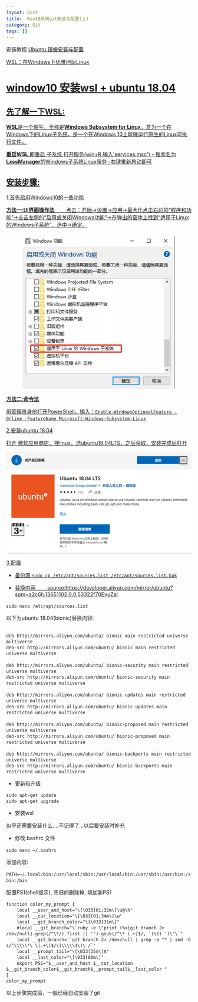 ```yaml
---
layout: post
title:  Win10系统git安装与配置(上)
category: Git
tags: []
---
```


安装教程
<a href="https://developer.aliyun.com/mirror/ubuntu?spm=a2c6h.13651102.0.0.53322f70EvuZaI" />Ubuntu 镜像安装与配置

<a href="https://mp.weixin.qq.com/s?__biz=MzA5NzkwNDk3MQ==&mid=2650590067&idx=1&sn=38f9d09662f43fe5e588ae6f87f3e03d&chksm=8891db57bfe6524181257fb2a8b4c030487194579eed241036ca1d79206ca515f38ae312fa36&mpshare=1&scene=1&srcid=0105FWX0GwTXM8Aw9AlmSgKV&sharer_sharetime=1578231322799&sharer_shareid=29d07f62073d76ff92cc37c9c09bd752&key=2cd09a587e4d0bb3ddef8b359d573b8bf5f6e4742d9f443443575a63192a2b548b6606d3537d986f71e8ff1a33114be0f81927ecaf38e8a7d3d34fc7dc51813eb68e7cb817004268e6b49cfb04b90c71&ascene=1&uin=MTY0NDM4ODU%3D&devicetype=Windows+10&version=62070158&lang=zh_CN&exportkey=AVOZEFbmQn%2FgPsgOcQf9E%2Bs%3D&pass_ticket=byCdcQneHuJwqvSVBTHQXZ6FjlLaJ%2Fm6plLhfR6airU%3D" />WSL：在Windows下优雅地玩Linux



# window10 安装wsl + ubuntu 18.04

## 先了解一下WSL:

**WSL**是一个缩写，全称是**Windows Subsystem for Linux**。意为一个在Windows下的Linux子系统，是一个在Windows 10上能够运行原生的Linux可执行文件。

**重启WSL**,即重启 子系统,打开服务(win+R 输入'services.msc') - 搜索名为**LxssManager**的Windows子系统Linux服务 -右键重新启动即可

## 安装步骤:

1.首先启用Windows10的一些功能

**方法一:UI界面操作法**
　　点击：开始->设置->应用->最大化点击右边的“程序和功能”->点击左侧的“启用或关闭Windows功能”->在弹出的窗体上找到“适用于Linux的Windows子系统”，选中->确定。

<img src="/assets/img/git/1.png" style="display: block; margin-left: auto; margin-right: auto" />

**方法二:命令法**

用管理员身份打开PowerShell，输入：`Enable-WindowsOptionalFeature -Online -FeatureName Microsoft-Windows-Subsystem-Linux`

2.安装ubuntu 18.04

打开 微软应用商店，搜linux，选ubuntu18.04LTS，之后获取，安装完成后打开

<img src="/assets/img/git/2.png" style="display: block; margin-left: auto; margin-right: auto" />

3.配置

* 备份源
`sudo cp /etc/apt/sources.list /etc/apt/sources.list.bak`

* 替换内容
　　source:https://developer.aliyun.com/mirror/ubuntu?spm=a2c6h.13651102.0.0.53322f70EvuZaI

`sudo nano /etc/apt/sources.list`

以下为ubuntu 18.04(bionic)替换内容:

```

deb http://mirrors.aliyun.com/ubuntu/ bionic main restricted universe multiverse
deb-src http://mirrors.aliyun.com/ubuntu/ bionic main restricted universe multiverse

deb http://mirrors.aliyun.com/ubuntu/ bionic-security main restricted universe multiverse
deb-src http://mirrors.aliyun.com/ubuntu/ bionic-security main restricted universe multiverse

deb http://mirrors.aliyun.com/ubuntu/ bionic-updates main restricted universe multiverse
deb-src http://mirrors.aliyun.com/ubuntu/ bionic-updates main restricted universe multiverse

deb http://mirrors.aliyun.com/ubuntu/ bionic-proposed main restricted universe multiverse
deb-src http://mirrors.aliyun.com/ubuntu/ bionic-proposed main restricted universe multiverse

deb http://mirrors.aliyun.com/ubuntu/ bionic-backports main restricted universe multiverse
deb-src http://mirrors.aliyun.com/ubuntu/ bionic-backports main restricted universe multiverse

```

* 更新和升级

```
sudo apt-get update
sudo apt-get upgrade
```

* 安装wsl

似乎还需要安装什么....不记得了...以后要安装时补充

* 修改.bashrc 文件

`sudo nano ~/.bashrc`

添加内容: 

`PATH=~/.local/bin:/usr/local/sbin:/usr/local/bin:/usr/sbin:/usr/bin:/sbin:/bin`

配置PS1(shell提示), 先旧的删除掉, 填加新PS1

```
function color_my_prompt {
    local __user_and_host="\[\033[01;32m\]\u@\h"
    local __cur_location="\[\033[01;34m\]\w"
    local __git_branch_color="\[\033[31m\]"
    #local __git_branch="\`ruby -e \"print (%x{git branch 2> /dev/null}.grep(/^\*/).first || '').gsub(/^\* (.+)$/, '(\1) ')\"\`"
    local __git_branch='`git branch 2> /dev/null | grep -e ^* | sed -E  s/^\\\\\*\ \(.+\)$/\(\\\\\1\)\ /`'
    local __prompt_tail="\[\033[35m\]$"
    local __last_color="\[\033[00m\]"
    export PS1="$__user_and_host $__cur_location $__git_branch_color$__git_branch$__prompt_tail$__last_color "
}
color_my_prompt
```

以上步骤完成后，一般已经自动安装了git


[jekyll]:      http://jekyllrb.com
[jekyll-gh]:   https://github.com/jekyll/jekyll
[jekyll-help]: https://github.com/jekyll/jekyll-help
